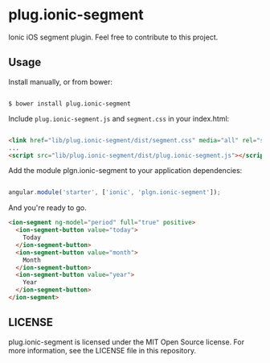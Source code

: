 # plug.ionic-segment

Ionic iOS segment plugin.
Feel free to contribute to this project.

## Usage

Install manually, or from bower:

```

$ bower install plug.ionic-segment

```

Include `plug.ionic-segment.js` and `segment.css` in your index.html:

```html

<link href="lib/plug.ionic-segment/dist/segment.css" media="all" rel="stylesheet" type="text/css">
...
<script src="lib/plug.ionic-segment/dist/plug.ionic-segment.js"></script>

```

Add the module plgn.ionic-segment to your application dependencies:

```javascript

angular.module('starter', ['ionic', 'plgn.ionic-segment']);

```

And you're ready to go.

```html
<ion-segment ng-model="period" full="true" positive>
  <ion-segment-button value="today">
    Today
  </ion-segment-button>
  <ion-segment-button value="month">
    Month
  </ion-segment-button>
  <ion-segment-button value="year">
    Year
  </ion-segment-button>
</ion-segment>
```

## LICENSE
plug.ionic-segment is licensed under the MIT Open Source license. For more information, see the LICENSE file in this repository.